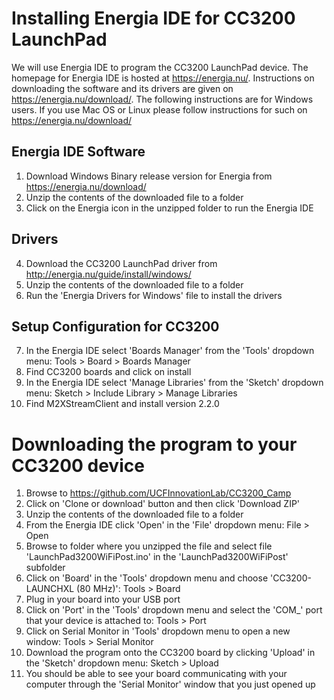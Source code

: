 Installing Energia IDE for CC3200 LaunchPad
===========================================
We will use Energia IDE to program the CC3200 LaunchPad device. The homepage for Energia IDE is hosted at https://energia.nu/. Instructions on downloading the software and its drivers are given on https://energia.nu/download/. The following instructions are for Windows users. If you use Mac OS or Linux please follow instructions for such on https://energia.nu/download/

Energia IDE Software
----------------------
1) Download Windows Binary release version for Energia from https://energia.nu/download/
2) Unzip the contents of the downloaded file to a folder
3) Click on the Energia icon in the unzipped folder to run the Energia IDE

Drivers
-------
4) Download the CC3200 LaunchPad driver from http://energia.nu/guide/install/windows/
5) Unzip the contents of the downloaded file to a folder
6) Run the 'Energia Drivers for Windows' file to install the drivers 

Setup Configuration for CC3200
---------------------------------------
7) In the Energia IDE select 'Boards Manager' from the 'Tools' dropdown menu: Tools > Board > Boards Manager
8) Find CC3200 boards and click on install
9) In the Energia IDE select 'Manage Libraries' from the 'Sketch' dropdown menu: Sketch > Include Library > Manage Libraries
10) Find M2XStreamClient and install version 2.2.0

Downloading the program to your CC3200 device
=============================================
1) Browse to https://github.com/UCFInnovationLab/CC3200_Camp
2) Click on 'Clone or download' button and then click 'Download ZIP'
3) Unzip the contents of the downloaded file to a folder
4) From the Energia IDE click 'Open' in the 'File' dropdown menu: File > Open
5) Browse to folder where you unzipped the file and select file 'LaunchPad3200WiFiPost.ino' in the 'LaunchPad3200WiFiPost' subfolder
6) Click on 'Board' in the 'Tools' dropdown menu and choose 'CC3200-LAUNCHXL (80 MHz)': Tools > Board
7) Plug in your board into your USB port
8) Click on 'Port' in the 'Tools' dropdown menu and select the 'COM_' port that your device is attached to: Tools > Port
9) Click on Serial Monitor in 'Tools' dropdown menu to open a new window: Tools > Serial Monitor
10) Download the program onto the CC3200 board by clicking 'Upload' in the 'Sketch' dropdown menu: Sketch > Upload
11) You should be able to see your board communicating with your computer through the 'Serial Monitor' window that you just opened up
